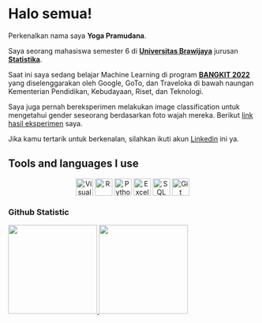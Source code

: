 <!--
### Hi there 👋


**pramudanayoga/pramudanayoga** is a ✨ _special_ ✨ repository because its `README.md` (this file) appears on your GitHub profile.

Here are some ideas to get you started:

- 🔭 I’m currently working on ...
- 🌱 I’m currently learning ...
- 👯 I’m looking to collaborate on ...
- 🤔 I’m looking for help with ...
- 💬 Ask me about ...
- 📫 How to reach me: ...
- 😄 Pronouns: ...
- ⚡ Fun fact: ...
-->

# Halo semua! 

Perkenalkan nama saya **Yoga Pramudana**.

Saya seorang mahasiswa semester 6 di [**Universitas Brawijaya**](https://ub.ac.id) jurusan [**Statistika**](https://statistika.ub.ac.id/).

Saat ini saya sedang belajar Machine Learning di program [**BANGKIT 2022**](https://grow.google/intl/id_id/bangkit/) yang diselenggarakan oleh Google, GoTo, dan Traveloka di bawah naungan Kementerian Pendidikan, Kebudayaan, Riset, dan Teknologi.

Saya juga pernah bereksperimen melakukan image classification untuk mengetahui gender seseorang berdasarkan foto wajah mereka. Berikut [link hasil eksperimen](https://github.com/pramudanayoga/Image-Classification---Transfer-Learning-CNN) saya.

Jika kamu tertarik untuk berkenalan, silahkan ikuti akun [Linkedin](https://www.linkedin.com/in/yogapramudana/) ini ya.

## **Tools and languages I use**
<div align=center>
<img align="center" alt="Visual Studio Code" width="35px" src="https://cdn.jsdelivr.net/gh/devicons/devicon/icons/vscode/vscode-original.svg" />
<img align="center" alt="R" width="35px" src="https://www.r-project.org/Rlogo.png" />
<img align="center" alt="Python" width="35px" src="https://seeklogo.com/images/P/python-logo-A32636CAA3-seeklogo.com.png" />
<img align="center" alt="Excel" width="35px" src="https://upload.wikimedia.org/wikipedia/commons/thumb/7/73/Microsoft_Excel_2013-2019_logo.svg/220px-Microsoft_Excel_2013-2019_logo.svg.png" />
<img align="center" alt="SQL" width="35px" src="https://media.discordapp.net/attachments/816669196565741629/891398598040879164/315102_sql_file_icon.png?width=487&height=487" />
<img align="center" alt="Git" width="35px" src="https://git-scm.com/images/logos/downloads/Git-Icon-1788C.png" />
<div align=left>
 
### Github Statistic
<p align="left">
<a href="https://github.com/pramudanayoga">
  <img height="180em" src="https://github-readme-stats-eight-theta.vercel.app/api?username=pramudanayoga&show_icons=true&theme=algolia&include_all_commits=true&count_private=true"/>
  <img height="180em" src="https://github-readme-stats-eight-theta.vercel.app/api/top-langs/?username=pramudanayoga&layout=compact&langs_count=8&theme=algolia"/>
</a>
</p>
